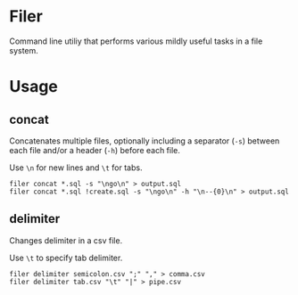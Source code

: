 # Filer
Command line utiliy that performs various mildly useful tasks in a file system.

# Usage

## concat
Concatenates multiple files, optionally including a separator (`-s`) between each file and/or a header (`-h`) before each file.

Use `\n` for new lines and `\t` for tabs.

```
filer concat *.sql -s "\ngo\n" > output.sql
filer concat *.sql !create.sql -s "\ngo\n" -h "\n--{0}\n" > output.sql
```

## delimiter
Changes delimiter in a csv file.

Use `\t` to specify tab delimiter.

```
filer delimiter semicolon.csv ";" "," > comma.csv
filer delimiter tab.csv "\t" "|" > pipe.csv
